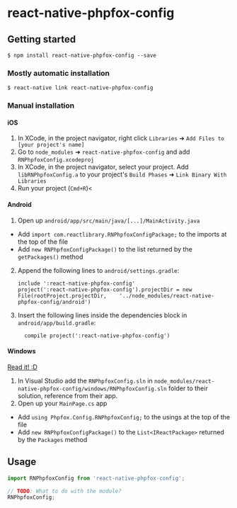 
# react-native-phpfox-config

## Getting started

`$ npm install react-native-phpfox-config --save`

### Mostly automatic installation

`$ react-native link react-native-phpfox-config`

### Manual installation


#### iOS

1. In XCode, in the project navigator, right click `Libraries` ➜ `Add Files to [your project's name]`
2. Go to `node_modules` ➜ `react-native-phpfox-config` and add `RNPhpfoxConfig.xcodeproj`
3. In XCode, in the project navigator, select your project. Add `libRNPhpfoxConfig.a` to your project's `Build Phases` ➜ `Link Binary With Libraries`
4. Run your project (`Cmd+R`)<

#### Android

1. Open up `android/app/src/main/java/[...]/MainActivity.java`
  - Add `import com.reactlibrary.RNPhpfoxConfigPackage;` to the imports at the top of the file
  - Add `new RNPhpfoxConfigPackage()` to the list returned by the `getPackages()` method
2. Append the following lines to `android/settings.gradle`:
  	```
  	include ':react-native-phpfox-config'
  	project(':react-native-phpfox-config').projectDir = new File(rootProject.projectDir, 	'../node_modules/react-native-phpfox-config/android')
  	```
3. Insert the following lines inside the dependencies block in `android/app/build.gradle`:
  	```
      compile project(':react-native-phpfox-config')
  	```

#### Windows
[Read it! :D](https://github.com/ReactWindows/react-native)

1. In Visual Studio add the `RNPhpfoxConfig.sln` in `node_modules/react-native-phpfox-config/windows/RNPhpfoxConfig.sln` folder to their solution, reference from their app.
2. Open up your `MainPage.cs` app
  - Add `using Phpfox.Config.RNPhpfoxConfig;` to the usings at the top of the file
  - Add `new RNPhpfoxConfigPackage()` to the `List<IReactPackage>` returned by the `Packages` method


## Usage
```javascript
import RNPhpfoxConfig from 'react-native-phpfox-config';

// TODO: What to do with the module?
RNPhpfoxConfig;
```
  